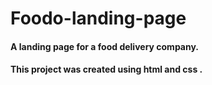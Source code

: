 # Foodo-landing-page
#### A landing page for a food delivery company.
#### This project was created using html and css .
